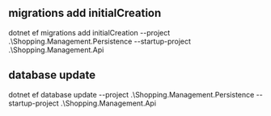## migrations add initialCreation
dotnet ef migrations add initialCreation --project .\Shopping.Management.Persistence --startup-project .\Shopping.Management.Api

## database update
dotnet ef database update --project .\Shopping.Management.Persistence --startup-project .\Shopping.Management.Api